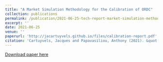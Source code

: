 ```yaml
---
title: "A Market Simulation Methodology for the Calibration of ORDC"
collection: publications
permalink: /publication/2021-06-25-tech-report-market-simulation-methodology
excerpt: ''
date: 2021-06-25
venue: ''
paperurl: 'http://jacartuyvels.github.io/files/calibration-report.pdf'
citation: 'Cartuyvels, Jacques and Papavasiliou, Anthony (2021). &quot;A Market Simulation Methodology for the Calibration of ORDC&quot;'
---
```


[Download paper here](http://academicpages.github.io/files/calibration-report.pdf)
